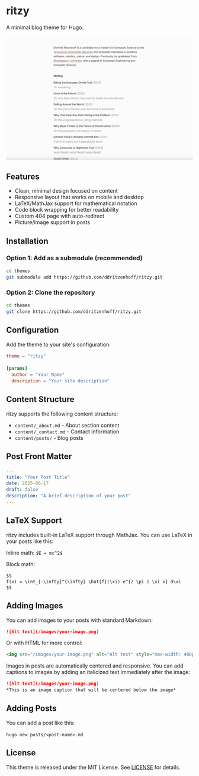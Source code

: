 # ritzy

A minimal blog theme for Hugo.

![ritzy Theme Screenshot](images/screenshot.png)

## Features

- Clean, minimal design focused on content
- Responsive layout that works on mobile and desktop
- LaTeX/MathJax support for mathematical notation
- Code block wrapping for better readability
- Custom 404 page with auto-redirect
- Picture/image support in posts

## Installation

### Option 1: Add as a submodule (recommended)

```bash
cd themes
git submodule add https://github.com/ddritzenhoff/ritzy.git
```

### Option 2: Clone the repository

```bash
cd themes
git clone https://github.com/ddritzenhoff/ritzy.git
```

## Configuration

Add the theme to your site's configuration:

```toml
theme = "ritzy"

[params]
  author = "Your Name"
  description = "Your site description"
```

## Content Structure

ritzy supports the following content structure:

- `content/_about.md` - About section content
- `content/_contact.md` - Contact information
- `content/posts/` - Blog posts

## Post Front Matter

```yaml
---
title: "Your Post Title"
date: 2025-06-17
draft: false
description: "A brief description of your post"
---
```

## LaTeX Support

ritzy includes built-in LaTeX support through MathJax. You can use LaTeX in your posts like this:

Inline math: `$E = mc^2$`

Block math:
```
$$
f(x) = \int_{-\infty}^{\infty} \hat{f}(\xi) e^{2 \pi i \xi x} d\xi
$$
```

## Adding Images

You can add images to your posts with standard Markdown:

```markdown
![Alt text](/images/your-image.png)
```

Or with HTML for more control:

```html
<img src="/images/your-image.png" alt="Alt text" style="max-width: 400px;" />
```

Images in posts are automatically centered and responsive. You can add captions to images by adding an italicized text immediately after the image:

```markdown
![Alt text](/images/your-image.png)
*This is an image caption that will be centered below the image*
```

## Adding Posts

You can add a post like this:

`hugo new posts/<post-name>.md`

## License

This theme is released under the MIT License. See [LICENSE](LICENSE) for details.
